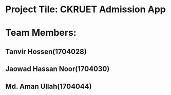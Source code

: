 # Project Tile: CKRUET Admission App
# Team Members:
## Tanvir Hossen(1704028)
## Jaowad Hassan Noor(1704030)
## Md. Aman Ullah(1704044)

